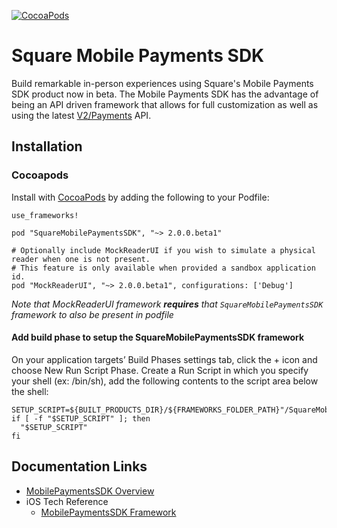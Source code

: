 [![CocoaPods](https://img.shields.io/cocoapods/v/SquareMobilePaymentsSDK)](https://github.com/CocoaPods/CocoaPods)

# Square Mobile Payments SDK

Build remarkable in-person experiences using Square's Mobile Payments SDK product now in beta. The Mobile Payments SDK has the advantage of being an API driven framework that allows for full customization as well as using the latest [V2/Payments](https://developer.squareup.com/explorer/square/payments-api/list-payments) API.


## Installation

### Cocoapods

Install with [CocoaPods](http://cocoapods.org/) by adding the following to your Podfile:

```
use_frameworks!

pod "SquareMobilePaymentsSDK", "~> 2.0.0.beta1"

# Optionally include MockReaderUI if you wish to simulate a physical reader when one is not present.
# This feature is only available when provided a sandbox application id.
pod "MockReaderUI", "~> 2.0.0.beta1", configurations: ['Debug']
```
_Note that MockReaderUI framework **requires** that `SquareMobilePaymentsSDK` framework to also be present in podfile_

#### Add build phase to setup the SquareMobilePaymentsSDK framework ####

On your application targets’ Build Phases settings tab, click the + icon and choose New Run Script Phase. Create a Run Script in which you specify your shell (ex: /bin/sh), add the following contents to the script area below the shell:
```
SETUP_SCRIPT=${BUILT_PRODUCTS_DIR}/${FRAMEWORKS_FOLDER_PATH}"/SquareMobilePaymentsSDK.framework/setup"
if [ -f "$SETUP_SCRIPT" ]; then
  "$SETUP_SCRIPT"
fi
```

## Documentation Links
* [MobilePaymentsSDK Overview](https://developer.squareup.com/docs/mobile-payments-sdk)
* iOS Tech Reference
	* [MobilePaymentsSDK Framework](https://developer.squareup.com/docs/sdk/mobile-payments/ios)


